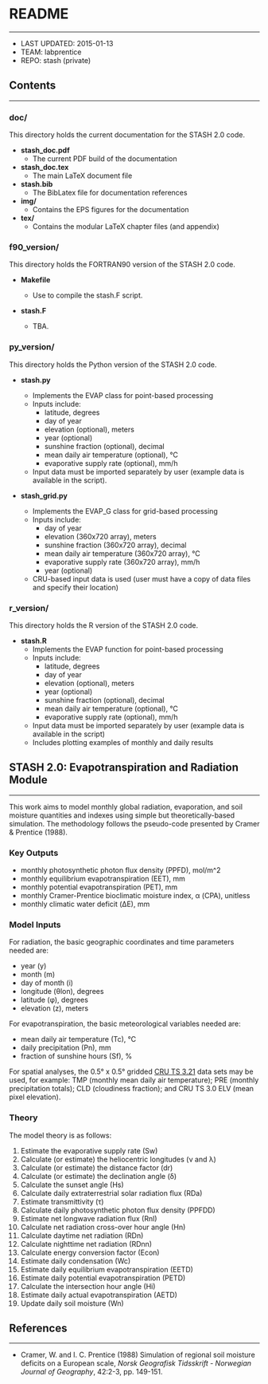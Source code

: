 # README
---------------

* LAST UPDATED: 2015-01-13
* TEAM: labprentice
* REPO: stash (private)

## Contents
--------------------
### doc/
This directory holds the current documentation for the STASH 2.0 code.

* __stash_doc.pdf__
    * The current PDF build of the documentation
* __stash_doc.tex__
    * The main LaTeX document file
* __stash.bib__
    * The BibLatex file for documentation references
* __img/__
    * Contains the EPS figures for the documentation
* __tex/__
    * Contains the modular LaTeX chapter files (and appendix)

### f90_version/
This directory holds the FORTRAN90 version of the STASH 2.0 code. 

* __Makefile__ 
    * Use to compile the stash.F script.

* __stash.F__ 
    * TBA.

### py_version/
This directory holds the Python version of the STASH 2.0 code. 

* __stash.py__ 
    * Implements the EVAP class for point-based processing 
    * Inputs include:
        * latitude, degrees
        * day of year
        * elevation (optional), meters
        * year (optional)
        * sunshine fraction (optional), decimal
        * mean daily air temperature (optional), °C
        * evaporative supply rate (optional), mm/h
    * Input data must be imported separately by user (example data is available in the script).

* __stash_grid.py__ 
    * Implements the EVAP_G class for grid-based processing 
    * Inputs include:
        * day of year
        * elevation (360x720 array), meters
        * sunshine fraction (360x720 array), decimal
        * mean daily air temperature (360x720 array), °C
        * evaporative supply rate (360x720 array), mm/h
        * year (optional)
    * CRU-based input data is used (user must have a copy of data files and specify their location)

### r_version/
This directory holds the R version of the STASH 2.0 code. 

* __stash.R__ 
    * Implements the EVAP function for point-based processing 
    * Inputs include:
        * latitude, degrees
        * day of year
        * elevation (optional), meters
        * year (optional)
        * sunshine fraction (optional), decimal
        * mean daily air temperature (optional), °C
        * evaporative supply rate (optional), mm/h
    * Input data must be imported separately by user (example data is available in the script)
    * Includes plotting examples of monthly and daily results


## STASH 2.0: Evapotranspiration and Radiation Module
----------------------------------------------------------------------------
This work aims to model monthly global radiation, evaporation, and soil moisture quantities and indexes using simple but theoretically-based simulation. The methodology follows the pseudo-code presented by Cramer & Prentice (1988).

### Key Outputs
* monthly photosynthetic photon flux density (PPFD), mol/m^2
* monthly equilibrium evapotranspiration (EET), mm
* monthly potential evapotranspiration (PET), mm
* monthly Cramer-Prentice bioclimatic moisture index, α (CPA), unitless
* monthly climatic water deficit (ΔE), mm

### Model Inputs
For radiation, the basic geographic coordinates and time parameters needed are:

* year (y)
* month (m)
* day of month (i)
* longitude (θlon), degrees
* latitude (φ), degrees
* elevation (z), meters

For evapotranspiration, the basic meteorological variables needed are:

* mean daily air temperature (Tc), °C
* daily precipitation (Pn), mm
* fraction of sunshine hours (Sf), %

For spatial analyses, the 0.5° x 0.5° gridded [CRU TS 3.21](http://badc.nerc.ac.uk/view/badc.nerc.ac.uk__ATOM__ACTIVITY_0c08abfc-f2d5-11e2-a948-00163e251233) data sets may be used, for example: TMP (monthly mean daily air temperature); PRE (monthly precipitation totals); CLD (cloudiness fraction); and CRU TS 3.0 ELV (mean pixel elevation).

### Theory
The model theory is as follows:

1. Estimate the evaporative supply rate (Sw)
2. Calculate (or estimate) the heliocentric longitudes (ν and λ)
3. Calculate (or estimate) the distance factor (dr)
4. Calculate (or estimate) the declination angle (δ)
5. Calculate the sunset angle (Hs)
6. Calculate daily extraterrestrial solar radiation flux (RDa)
7. Estimate transmittivity (τ) 
8. Calculate daily photosynthetic photon flux density (PPFDD)
9. Estimate net longwave radiation flux (Rnl)
10. Calculate net radiation cross-over hour angle (Hn)
11. Calculate daytime net radiation (RDn)
12. Calculate nighttime net radiation (RDnn) 
13. Calculate energy conversion factor (Econ)
14. Estimate daily condensation (Wc)
15. Estimate daily equilibrium evapotranspiration (EETD)
16. Estimate daily potential evapotranspiration (PETD)
17. Calculate the intersection hour angle (Hi) 
18. Estimate daily actual evapotranspiration (AETD)
19. Update daily soil moisture (Wn) 

## References
--------------------
* Cramer, W. and I. C. Prentice (1988) Simulation of regional soil moisture deficits on a European scale, _Norsk Geografisk Tidsskrift - Norwegian Journal of Geography_, 42:2-3, pp. 149-151.